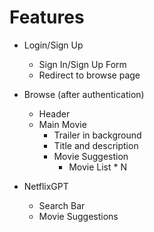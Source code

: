 # Features
- Login/Sign Up
  - Sign In/Sign Up Form
  - Redirect to browse page

- Browse (after authentication)
   - Header
   - Main Movie
     - Trailer in background
     - Title and description
     - Movie Suggestion
       - Movie List * N

- NetflixGPT
   - Search Bar
   - Movie Suggestions
